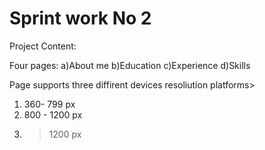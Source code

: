 # Sprint work No 2
Project Content:

Four pages:
a)About me
b)Education
c)Experience
d)Skills

Page supports three diffirent devices resoliution platforms>
1) 360- 799 px
2) 800 - 1200 px
3) >1200 px 
